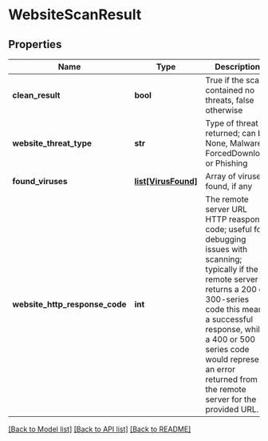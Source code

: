# WebsiteScanResult

## Properties
Name | Type | Description | Notes
------------ | ------------- | ------------- | -------------
**clean_result** | **bool** | True if the scan contained no threats, false otherwise | [optional] 
**website_threat_type** | **str** | Type of threat returned; can be None, Malware, ForcedDownload or Phishing | [optional] 
**found_viruses** | [**list[VirusFound]**](VirusFound.md) | Array of viruses found, if any | [optional] 
**website_http_response_code** | **int** | The remote server URL HTTP reasponse code; useful for debugging issues with scanning; typically if the remote server returns a 200 or 300-series code this means a successful response, while a 400 or 500 series code would represent an error returned from the remote server for the provided URL. | [optional] 

[[Back to Model list]](../README.md#documentation-for-models) [[Back to API list]](../README.md#documentation-for-api-endpoints) [[Back to README]](../README.md)


